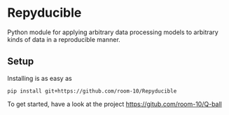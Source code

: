 
Repyducible
===========

Python module for applying arbitrary data processing models to arbitrary kinds of
data in a reproducible manner.

Setup
-----

Installing is as easy as

    pip install git+https://github.com/room-10/Repyducible

To get started, have a look at the project https://gitub.com/room-10/Q-ball